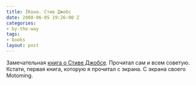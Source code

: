 ```yaml
---
title: IКона. Стив Джобс
date: 2008-06-05 19:26:00 Z
categories:
- by-the-way
tags:
- books
layout: post
---
```


Замечательная [книга о Стиве Джобсе](http://ru.wikipedia.org/wiki/I%D0%9A%D0%BE%D0%BD%D0%B0._%D0%A1%D1%82%D0%B8%D0%B2_%D0%94%D0%B6%D0%BE%D0%B1%D1%81). Прочитал сам и всем советую. Кстати, первая книга, которую я прочитал с экрана. С экрана своего Motoming.

